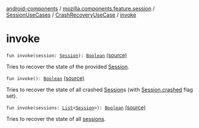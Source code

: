 [android-components](../../../index.md) / [mozilla.components.feature.session](../../index.md) / [SessionUseCases](../index.md) / [CrashRecoveryUseCase](index.md) / [invoke](./invoke.md)

# invoke

`fun invoke(session: `[`Session`](../../../mozilla.components.browser.session/-session/index.md)`): `[`Boolean`](https://kotlinlang.org/api/latest/jvm/stdlib/kotlin/-boolean/index.html) [(source)](https://github.com/mozilla-mobile/android-components/blob/master/components/feature/session/src/main/java/mozilla/components/feature/session/SessionUseCases.kt#L215)

Tries to recover the state of the provided [Session](../../../mozilla.components.browser.session/-session/index.md).

`fun invoke(): `[`Boolean`](https://kotlinlang.org/api/latest/jvm/stdlib/kotlin/-boolean/index.html) [(source)](https://github.com/mozilla-mobile/android-components/blob/master/components/feature/session/src/main/java/mozilla/components/feature/session/SessionUseCases.kt#L220)

Tries to recover the state of all crashed [Session](../../../mozilla.components.browser.session/-session/index.md)s (with [Session.crashed](../../../mozilla.components.browser.session/-session/crashed.md) flag set).

`fun invoke(sessions: `[`List`](https://kotlinlang.org/api/latest/jvm/stdlib/kotlin.collections/-list/index.html)`<`[`Session`](../../../mozilla.components.browser.session/-session/index.md)`>): `[`Boolean`](https://kotlinlang.org/api/latest/jvm/stdlib/kotlin/-boolean/index.html) [(source)](https://github.com/mozilla-mobile/android-components/blob/master/components/feature/session/src/main/java/mozilla/components/feature/session/SessionUseCases.kt#L227)

Tries to recover the state of all [sessions](invoke.md#mozilla.components.feature.session.SessionUseCases.CrashRecoveryUseCase$invoke(kotlin.collections.List((mozilla.components.browser.session.Session)))/sessions).

